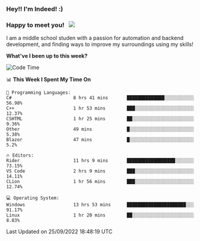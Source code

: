 ### Hey!! I'm Indeed! :) 

### Happy to meet you! &nbsp; ![](https://visitor-badge.glitch.me/badge?page_id=Indeedornot.Indeedornot)

I am a middle school studen with a passion for automation and backend development, and finding ways to improve my surroundings using my skills!

**What've I been up to this week?** 

<!--START_SECTION:waka-->
![Code Time](http://img.shields.io/badge/Code%20Time-393%20hrs%2055%20mins-blue)

📊 **This Week I Spent My Time On** 

```text
💬 Programming Languages: 
C#                       8 hrs 41 mins       ██████████████░░░░░░░░░░░   56.98% 
C++                      1 hr 53 mins        ███░░░░░░░░░░░░░░░░░░░░░░   12.37% 
CSHTML                   1 hr 25 mins        ██░░░░░░░░░░░░░░░░░░░░░░░   9.36% 
Other                    49 mins             █░░░░░░░░░░░░░░░░░░░░░░░░   5.38% 
Blazor                   47 mins             █░░░░░░░░░░░░░░░░░░░░░░░░   5.2%

🔥 Editors: 
Rider                    11 hrs 9 mins       ██████████████████░░░░░░░   73.15% 
VS Code                  2 hrs 9 mins        ███░░░░░░░░░░░░░░░░░░░░░░   14.11% 
CLion                    1 hr 56 mins        ███░░░░░░░░░░░░░░░░░░░░░░   12.74%

💻 Operating System: 
Windows                  13 hrs 53 mins      ██████████████████████░░░   91.17% 
Linux                    1 hr 20 mins        ██░░░░░░░░░░░░░░░░░░░░░░░   8.83%

```


 Last Updated on 25/09/2022 18:48:19 UTC
<!--END_SECTION:waka-->
